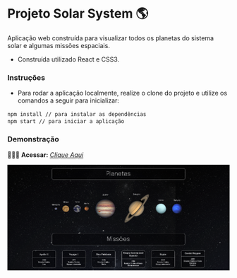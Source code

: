 # Projeto Solar System 🌎

Aplicação web construída para visualizar todos os planetas do sistema solar e algumas missões espaciais.

* Construída utilizado React e CSS3.

### Instruções

- Para rodar a aplicação localmente, realize o clone do projeto e utilize os comandos a seguir para inicializar:

```
npm install // para instalar as dependências
npm start // para iniciar a aplicação
```

### Demonstração

👨🏻‍💻 **Acessar:** _[Clique Aqui](https://solar-system-pi.vercel.app)_

<p align="center">
  <img src="https://github.com/guilherme-ac-fernandes/solar-system/blob/main/solar-system.png" alt="Solar System Gif - Demostração"/>
</p>
